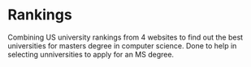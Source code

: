 # Rankings
Combining US university rankings from 4 websites to find out the best universities for masters degree in computer science. Done to help in selecting unniversities to apply for an MS degree.
